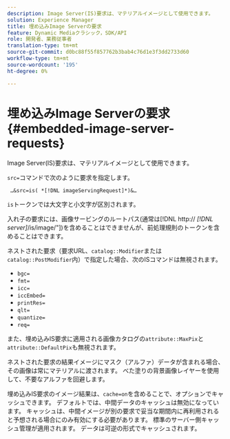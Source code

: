 ```yaml
---
description: Image Server(IS)要求は、マテリアルイメージとして使用できます。
solution: Experience Manager
title: 埋め込みImage Serverの要求
feature: Dynamic Mediaクラシック，SDK/API
role: 開発者、業務従事者
translation-type: tm+mt
source-git-commit: d0bc88f55f857762b3bab4c76d1e3f3dd2733d60
workflow-type: tm+mt
source-wordcount: '195'
ht-degree: 0%

---
```



# 埋め込みImage Serverの要求{#embedded-image-server-requests}

Image Server(IS)要求は、マテリアルイメージとして使用できます。

`src=`コマンドで次のように要求を指定します。

` …&src=is( *[!DNL imageServingRequest]*)&…`

`is`トークンでは大文字と小文字が区別されます。

入れ子の要求には、画像サービングのルートパス(通常は[!DNL http:// *[!DNL server]*/is/image/&quot;])を含めることはできませんが、前処理規則のトークンを含めることはできます。

ネストされた要求（要求URL、`catalog::Modifier`または`catalog::PostModifier`内）で指定した場合、次のISコマンドは無視されます。

* `bgc=`
* `fmt=`
* `icc=`
* `iccEmbed=`
* `printRes=`
* `qlt=`
* `quantize=`
* `req=`

また、埋め込みIS要求に適用される画像カタログの`attribute::MaxPix`と`attribute::DefaultPix`も無視されます。

ネストされた要求の結果イメージにマスク（アルファ）データが含まれる場合、その画像は常にマテリアルに渡されます。 べた塗りの背景画像レイヤーを使用して、不要なアルファを回避します。

埋め込みIS要求のイメージ結果は、`cache=on`を含めることで、オプションでキャッシュできます。 デフォルトでは、中間データのキャッシュは無効になっています。 キャッシュは、中間イメージが別の要求で妥当な期間内に再利用されると予想される場合にのみ有効にする必要があります。 標準のサーバー側キャッシュ管理が適用されます。 データは可逆の形式でキャッシュされます。
